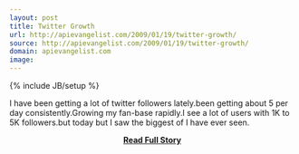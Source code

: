 ```yaml
---
layout: post
title: Twitter Growth
url: http://apievangelist.com/2009/01/19/twitter-growth/
source: http://apievangelist.com/2009/01/19/twitter-growth/
domain: apievangelist.com
image: 
---
```

{% include JB/setup %}<p>I have been getting a lot of twitter followers lately.been getting about 5 per day consistently.Growing my fan-base rapidly.I see a lot of users with 1K to 5K followers.but today but I saw the biggest of I have ever seen.</p>
<center><p><a href="http://apievangelist.com/2009/01/19/twitter-growth/" style='padding:25px; font-sze:18px; font-weight: bold;'>Read Full Story</a></p></center>
